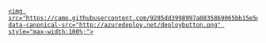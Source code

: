 

<a href="https://portal.azure.com/#create/Microsoft.Template/uri/https://github.com/ishwarhanu/Arm-For-Get-Vm-List/blob/master/azuredeploy.json">

    <img src="https://camo.githubusercontent.com/9285dd3998997a0835869065bb15e5d500475034/687474703a2f2f617a7572656465706c6f792e6e65742f6465706c6f79627574746f6e2e706e67" data-canonical-src="http://azuredeploy.net/deploybutton.png" style="max-width:100%;">
</a>
